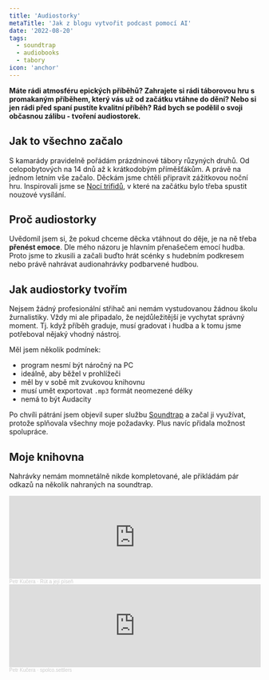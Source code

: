 ```yaml
---
title: 'Audiostorky'
metaTitle: 'Jak z blogu vytvořit podcast pomocí AI'
date: '2022-08-20'
tags:
  - soundtrap
  - audiobooks
  - tabory
icon: 'anchor'
---
```


**Máte rádi atmosféru epických příběhů? Zahrajete si rádi táborovou hru s promakaným příběhem, který vás už od začátku vtáhne do dění? Nebo si jen rádi před spaní pustíte kvalitní příběh? Rád bych se podělil o svoji občasnou zálibu - tvoření audiostorek.**

## Jak to všechno začalo

S kamarády pravidelně pořádám prázdninové tábory růzyných druhů. Od celopobytových na 14 dnů až k krátkodobým příměšťákům. A právě na jednom letním vše začalo. Děckám jsme chtěli připravit zážitkovou noční hru. Inspirovali jsme se [Nocí trifidů](https://www.hranostaj.cz/hra564), v které na začátku bylo třeba spustit nouzové vysílání.

## Proč audiostorky

Uvědomil jsem si, že pokud chceme děcka vtáhnout do děje, je na ně třeba **přenést emoce**. Dle mého názoru je hlavním přenašečem emocí hudba. Proto jsme to zkusili a začali buďto hrát scénky s hudebním podkresem nebo právě nahrávat audionahrávky podbarvené hudbou.

## Jak audiostorky tvořím

Nejsem žádný profesionální střihač ani nemám vystudovanou žádnou školu žurnalistiky. Vždy mi ale připadalo, že nejdůležitější je vychytat správný moment. Tj. když příběh graduje, musí gradovat i hudba a k tomu jsme potřeboval nějaký vhodný nástroj.

Měl jsem několik podmínek:

- program nesmí být náročný na PC
- ideálně, aby běžel v prohlížeči
- měl by v sobě mít zvukovou knihovnu
- musí umět exportovat `.mp3` formát neomezené délky
- nemá to být Audacity

Po chvíli pátrání jsem objevil super službu [Soundtrap](https://www.soundtrap.com/) a začal ji využívat, protože splňovala všechny moje požadavky. Plus navíc přidala možnost spolupráce.

## Moje knihovna

Nahrávky nemám momnetálně nikde kompletované, ale přikládám pár odkazů na několik nahraných na soundtrap.

<iframe width="100%" height="166" scrolling="no" frameborder="no" allow="autoplay" src="https://w.soundcloud.com/player/?url=https%3A//api.soundcloud.com/tracks/861791023&color=%23ff5500&auto_play=false&hide_related=false&show_comments=true&show_user=true&show_reposts=false&show_teaser=true"></iframe><div style="font-size: 10px; color: #cccccc;line-break: anywhere;word-break: normal;overflow: hidden;white-space: nowrap;text-overflow: ellipsis; font-family: Interstate,Lucida Grande,Lucida Sans Unicode,Lucida Sans,Garuda,Verdana,Tahoma,sans-serif;font-weight: 100;"><a href="https://soundcloud.com/petrkucerak" title="Petr Kučera" target="_blank" style="color: #cccccc; text-decoration: none;">Petr Kučera</a> · <a href="https://soundcloud.com/petrkucerak/r-t-a-jej-p-se" title="Rút a její píseň" target="_blank" style="color: #cccccc; text-decoration: none;">Rút a její píseň</a></div>

<iframe width="100%" height="166" scrolling="no" frameborder="no" allow="autoplay" src="https://w.soundcloud.com/player/?url=https%3A//api.soundcloud.com/tracks/823657843&color=%23ff5500&auto_play=false&hide_related=false&show_comments=true&show_user=true&show_reposts=false&show_teaser=true"></iframe><div style="font-size: 10px; color: #cccccc;line-break: anywhere;word-break: normal;overflow: hidden;white-space: nowrap;text-overflow: ellipsis; font-family: Interstate,Lucida Grande,Lucida Sans Unicode,Lucida Sans,Garuda,Verdana,Tahoma,sans-serif;font-weight: 100;"><a href="https://soundcloud.com/petrkucerak" title="Petr Kučera" target="_blank" style="color: #cccccc; text-decoration: none;">Petr Kučera</a> · <a href="https://soundcloud.com/petrkucerak/settlers_spo" title="spolco.settlers" target="_blank" style="color: #cccccc; text-decoration: none;">spolco.settlers</a></div>